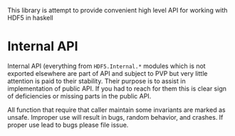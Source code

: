 This library is attempt to provide convenient high level API for working with
HDF5 in haskell

# Internal API

Internal API (everything from `HDF5.Internal.*` modules which is not exported
elsewhere are part of API and subject to PVP but very little attention is paid
to their stability. Their purpose is to assist in implementation of public
API. If you had to reach for them this is clear sign of deficiencies or missing
parts in the public API.

All function that require that caller maintain some invariants are marked as
unsafe. Improper use will result in bugs, random behavior, and crashes. If
proper use lead to bugs please file issue.

